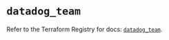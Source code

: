# `datadog_team`

Refer to the Terraform Registry for docs: [`datadog_team`](https://registry.terraform.io/providers/datadog/datadog/3.73.0/docs/resources/team).
